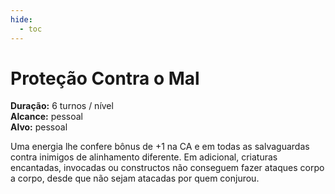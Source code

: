 ```yaml
---
hide:
  - toc
---
```


# Proteção Contra o Mal

**Duração:** 6 turnos / nível  
**Alcance:** pessoal  
**Alvo:** pessoal  

Uma energia lhe confere bônus de +1 na CA e em todas as salvaguardas contra inimigos de alinhamento diferente. Em adicional, criaturas encantadas, invocadas ou constructos não conseguem fazer ataques corpo a corpo, desde que não sejam atacadas por quem conjurou.
